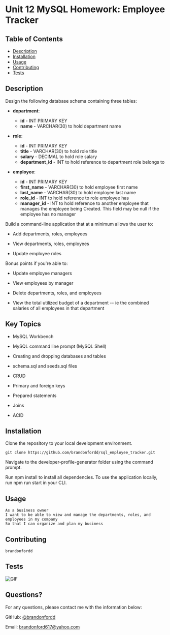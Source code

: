 # Unit 12 MySQL Homework: Employee Tracker

## Table of Contents
* [Description](#description)
* [Installation](#installation)
* [Usage](#usage)
* [Contributing](#contributing)
* [Tests](#tests)

## Description

Design the following database schema containing three tables:

* **department**:

  * **id** - INT PRIMARY KEY
  * **name** - VARCHAR(30) to hold department name

* **role**:

  * **id** - INT PRIMARY KEY
  * **title** -  VARCHAR(30) to hold role title
  * **salary** -  DECIMAL to hold role salary
  * **department_id** -  INT to hold reference to department role belongs to

* **employee**:

  * **id** - INT PRIMARY KEY
  * **first_name** - VARCHAR(30) to hold employee first name
  * **last_name** - VARCHAR(30) to hold employee last name
  * **role_id** - INT to hold reference to role employee has
  * **manager_id** - INT to hold reference to another employee that manages the employee being Created. This field may be null if the employee has no manager
  
Build a command-line application that at a minimum allows the user to:

  * Add departments, roles, employees

  * View departments, roles, employees

  * Update employee roles

Bonus points if you're able to:

  * Update employee managers

  * View employees by manager

  * Delete departments, roles, and employees

  * View the total utilized budget of a department -- ie the combined salaries of all employees in that department

## Key Topics

* MySQL Workbench

* MySQL command line prompt (MySQL Shell)

* Creating and dropping databases and tables

* schema.sql and seeds.sql files

* CRUD

* Primary and foreign keys

* Prepared statements

* Joins

* ACID

## Installation
Clone the repository to your local development environment.
```
git clone https://github.com/brandonfordd/sql_employee_tracker.git
```
Navigate to the developer-profile-generator folder using the command prompt.

Run npm install to install all dependencies. To use the application locally, run npm run start in your CLI.

## Usage 
```
As a business owner
I want to be able to view and manage the departments, roles, and employees in my company
So that I can organize and plan my business
```

## Contributing
```
brandonfordd
```
## Tests
![GIF](https://github.com/brandonfordd/sql_employee_tracker/blob/main/Assets/gifs/sql_gif.gif?raw=true)

## Questions?
For any questions, please contact me with the information below:

GitHub: [@brandonfordd](https://api.github.com/users/brandonfordd)

Email: brandonford617@yahoo.com
  